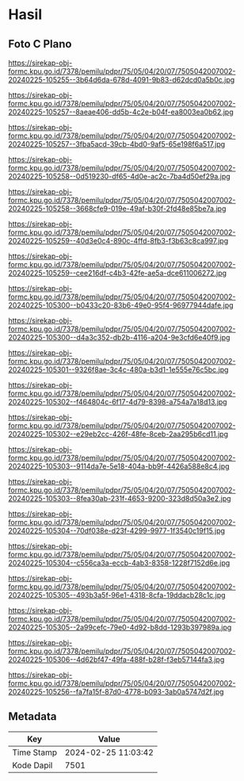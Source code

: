 # Hasil

## Foto C Plano

https://sirekap-obj-formc.kpu.go.id/7378/pemilu/pdpr/75/05/04/20/07/7505042007002-20240225-105255--3b64d6da-678d-4091-9b83-d62dcd0a5b0c.jpg

https://sirekap-obj-formc.kpu.go.id/7378/pemilu/pdpr/75/05/04/20/07/7505042007002-20240225-105257--8aeae406-dd5b-4c2e-b04f-ea8003ea0b62.jpg

https://sirekap-obj-formc.kpu.go.id/7378/pemilu/pdpr/75/05/04/20/07/7505042007002-20240225-105257--3fba5acd-39cb-4bd0-9af5-65e198f6a517.jpg

https://sirekap-obj-formc.kpu.go.id/7378/pemilu/pdpr/75/05/04/20/07/7505042007002-20240225-105258--0d519230-df65-4d0e-ac2c-7ba4d50ef29a.jpg

https://sirekap-obj-formc.kpu.go.id/7378/pemilu/pdpr/75/05/04/20/07/7505042007002-20240225-105258--3668cfe9-019e-49af-b30f-2fd48e85be7a.jpg

https://sirekap-obj-formc.kpu.go.id/7378/pemilu/pdpr/75/05/04/20/07/7505042007002-20240225-105259--40d3e0c4-890c-4ffd-8fb3-f3b63c8ca997.jpg

https://sirekap-obj-formc.kpu.go.id/7378/pemilu/pdpr/75/05/04/20/07/7505042007002-20240225-105259--cee216df-c4b3-42fe-ae5a-dce611006272.jpg

https://sirekap-obj-formc.kpu.go.id/7378/pemilu/pdpr/75/05/04/20/07/7505042007002-20240225-105300--b0433c20-83b6-49e0-95f4-96977944dafe.jpg

https://sirekap-obj-formc.kpu.go.id/7378/pemilu/pdpr/75/05/04/20/07/7505042007002-20240225-105300--d4a3c352-db2b-4116-a204-9e3cfd6e40f9.jpg

https://sirekap-obj-formc.kpu.go.id/7378/pemilu/pdpr/75/05/04/20/07/7505042007002-20240225-105301--9326f8ae-3c4c-480a-b3d1-1e555e76c5bc.jpg

https://sirekap-obj-formc.kpu.go.id/7378/pemilu/pdpr/75/05/04/20/07/7505042007002-20240225-105302--f464804c-6f17-4d79-8398-a754a7a18d13.jpg

https://sirekap-obj-formc.kpu.go.id/7378/pemilu/pdpr/75/05/04/20/07/7505042007002-20240225-105302--e29eb2cc-426f-48fe-8ceb-2aa295b6cd11.jpg

https://sirekap-obj-formc.kpu.go.id/7378/pemilu/pdpr/75/05/04/20/07/7505042007002-20240225-105303--9114da7e-5e18-404a-bb9f-4426a588e8c4.jpg

https://sirekap-obj-formc.kpu.go.id/7378/pemilu/pdpr/75/05/04/20/07/7505042007002-20240225-105303--8fea30ab-231f-4653-9200-323d8d50a3e2.jpg

https://sirekap-obj-formc.kpu.go.id/7378/pemilu/pdpr/75/05/04/20/07/7505042007002-20240225-105304--70df038e-d23f-4299-9977-1f3540c19f15.jpg

https://sirekap-obj-formc.kpu.go.id/7378/pemilu/pdpr/75/05/04/20/07/7505042007002-20240225-105304--c556ca3a-eccb-4ab3-8358-1228f7152d6e.jpg

https://sirekap-obj-formc.kpu.go.id/7378/pemilu/pdpr/75/05/04/20/07/7505042007002-20240225-105305--493b3a5f-96e1-4318-8cfa-19ddacb28c1c.jpg

https://sirekap-obj-formc.kpu.go.id/7378/pemilu/pdpr/75/05/04/20/07/7505042007002-20240225-105305--2a99cefc-79e0-4d92-b8dd-1293b397989a.jpg

https://sirekap-obj-formc.kpu.go.id/7378/pemilu/pdpr/75/05/04/20/07/7505042007002-20240225-105306--4d62bf47-49fa-488f-b28f-f3eb57144fa3.jpg

https://sirekap-obj-formc.kpu.go.id/7378/pemilu/pdpr/75/05/04/20/07/7505042007002-20240225-105256--fa7fa15f-87d0-4778-b093-3ab0a5747d2f.jpg


## Metadata

| Key        | Value               |
| ---------- | ------------------- |
| Time Stamp | 2024-02-25 11:03:42 |
| Kode Dapil | 7501                |



